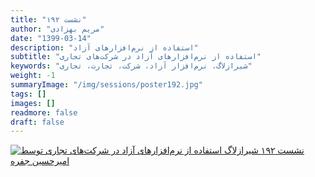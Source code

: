 ```yaml
---
title: "نشست ۱۹۲"
author: "مریم بهزادی"
date: "1399-03-14"
description: "استفاده از نرم‌افزارهای آزاد"
subtitle: "استفاده از نرم‌افزارهای آزاد در شرکت‌های تجاری"
keywords: "شیرازلاگ، نرم‌افزار آزاد، شرکت، تجارت، تجاری" 
weight: -1
summaryImage: "/img/sessions/poster192.jpg"
tags: []
images: []
readmore: false
draft: false
---
```

[![نشست ۱۹۲ شیرازلاگ استفاده از نرم‌افزارهای آزاد در شرکت‌های تجاری توسط امیرحسین جفره](/img/sessions/poster192.jpg)](/img/sessions/poster192.jpg)